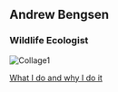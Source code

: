 ## Andrew Bengsen  
### Wildlife Ecologist  

![Collage1](Collage1.png)


[What I do and why I do it](About-me.md)  


